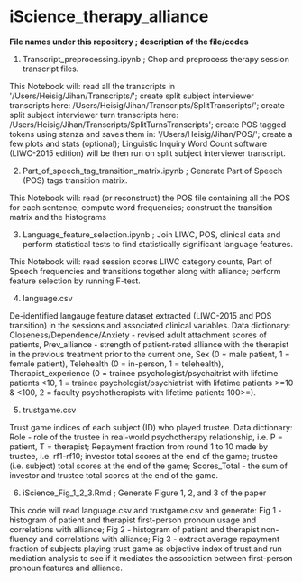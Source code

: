 # iScience_therapy_alliance

<b>File names under this repository ; description of the file/codes</b>

1. Transcript_preprocessing.ipynb ; Chop and preprocess therapy session transcript files.
              
This Notebook will:
read all the transcripts in '/Users/Heisig/Jihan/Transcripts/'; 
create split subject interviewer transcripts here: /Users/Heisig/Jihan/Transcripts/SplitTranscripts/';
create split subject interviewer turn transcripts here: /Users/Heisig/Jihan/Transcripts/SplitTurnsTranscripts';
create POS tagged tokens using stanza and saves them in: '/Users/Heisig/Jihan/POS/';
create a few plots and stats (optional);
Linguistic Inquiry Word Count software (LIWC-2015 edition) will be then run on split subject interviewer transcript.

2. Part_of_speech_tag_transition_matrix.ipynb ; Generate Part of Speech (POS) tags transition matrix.

This Notebook will:
read (or reconstruct) the POS file containing all the POS for each sentence;
compute word frequencies;
construct the transition matrix and the histograms

3. Language_feature_selection.ipynb ; Join LIWC, POS, clinical data and perform statistical tests to find statistically significant language features.

This Notebook will:
read session scores LIWC category counts, Part of Speech frequencies and transitions together along with alliance; 
perform feature selection by running F-test.
          
4. language.csv

De-identified langauge feature dataset extracted (LIWC-2015 and POS transition) in the sessions and associated clinical variables. Data dictionary: Closeness/Dependence/Anxiety - revised adult attachment scores of patients, Prev_alliance - strength of patient-rated alliance with the therapist in the previous treatment prior to the current one, Sex (0 = male patient, 1 = female patient), Telehealth (0 = in-person, 1 = telehealth), Therapist_experience (0 = trainee psychologist/psychaitrist with lifetime patients <10, 1 = trainee psychologist/psychiatrist with lifetime patients >=10 & <100, 2 = faculty psychotherapists with lifetime patients 100>=).

5. trustgame.csv

Trust game indices of each subject (ID) who played trustee. Data dictionary: Role - role of the trustee in real-world psychotherapy relationship, i.e. P = patient, T = therapist; Repayment fraction from round 1 to 10 made by trustee, i.e. rf1-rf10; investor total scores at the end of the game; trustee (i.e. subject) total scores at the end of the game; Scores_Total - the sum of investor and trustee total scores at the end of the game.

6. iScience_Fig_1_2_3.Rmd ; Generate Figure 1, 2, and 3 of the paper

This code will read language.csv and trustgame.csv and generate:
Fig 1 - histogram of patient and therapist first-person pronoun usage and correlations with alliance;
Fig 2 - histogram of patient and therapist non-fluency and correlations with alliance;
Fig 3 - extract average repayment fraction of subjects playing trust game as objective index of trust and run mediation analysis to see if it mediates
          the association between first-person pronoun features and alliance.

